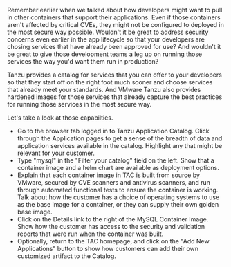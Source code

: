 Remember earlier when we talked about how developers might want to pull in other containers that support their applications.  Even if those containers aren't affected by critical CVEs, they might not be configured to deployed in the most secure way possible.  Wouldn't it be great to address security concerns even earlier in the app lifecycle so that your developers are chosing services that have already been approved for use?  And wouldn't it be great to give those development teams a leg up on running those services the way you'd want them run in production?

Tanzu provides a catalog for services that you can offer to your developers so that they start off on the right foot much sooner and choose services that already meet your standards.  And VMware Tanzu also provides hardened images for those services that already capture the best practices for running those services in the most secure way.

Let's take a look at those capabilties.

* Go to the browser tab logged in to Tanzu Application Catalog. Click through the Application pages to get a sense of the breadth of data and application services available in the catalog. Highlight any that might be relevant for your customer.
* Type "mysql" in the "Filter your catalog" field on the left. Show that a container image and a helm chart are available as deployment options.
* Explain that each container image in TAC is built from source by VMware, secured by CVE scanners and antivirus scanners, and run through automated functional tests to ensure the container is working. Talk about how the customer has a choice of operating systems to use as the base image for a container, or they can supply their own golden base image.
* Click on the Details link to the right of the MySQL Container Image. Show how the customer has access to the security and validation reports that were run when the container was built.
* Optionally, return to the TAC homepage, and click on the "Add New Applications" button to show how customers can add their own customized artifact to the Catalog.